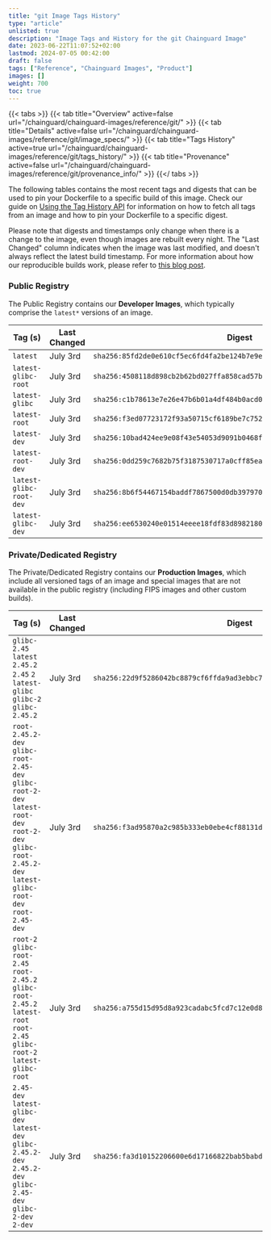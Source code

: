 ```yaml
---
title: "git Image Tags History"
type: "article"
unlisted: true
description: "Image Tags and History for the git Chainguard Image"
date: 2023-06-22T11:07:52+02:00
lastmod: 2024-07-05 00:42:00
draft: false
tags: ["Reference", "Chainguard Images", "Product"]
images: []
weight: 700
toc: true
---
```


{{< tabs >}}
{{< tab title="Overview" active=false url="/chainguard/chainguard-images/reference/git/" >}}
{{< tab title="Details" active=false url="/chainguard/chainguard-images/reference/git/image_specs/" >}}
{{< tab title="Tags History" active=true url="/chainguard/chainguard-images/reference/git/tags_history/" >}}
{{< tab title="Provenance" active=false url="/chainguard/chainguard-images/reference/git/provenance_info/" >}}
{{</ tabs >}}

The following tables contains the most recent tags and digests that can be used to pin your Dockerfile to a specific build of this image. Check our guide on [Using the Tag History API](/chainguard/chainguard-images/using-the-tag-history-api/) for information on how to fetch all tags from an image and how to pin your Dockerfile to a specific digest.

Please note that digests and timestamps only change when there is a change to the image, even though images are rebuilt every night. The "Last Changed" column indicates when the image was last modified, and doesn't always reflect the latest build timestamp. For more information about how our reproducible builds work, please refer to [this blog post](https://www.chainguard.dev/unchained/reproducing-chainguards-reproducible-image-builds).

### Public Registry
The Public Registry contains our **Developer Images**, which typically comprise the `latest*` versions of an image.

| Tag (s)                  | Last Changed | Digest                                                                    |
|--------------------------|--------------|---------------------------------------------------------------------------|
|  `latest`                | July 3rd     | `sha256:85fd2de0e610cf5ec6fd4fa2be124b7e9e2d8e0f4205505675a94f2a02faa93e` |
|  `latest-glibc-root`     | July 3rd     | `sha256:4508118d898cb2b62bd027ffa858cad57b765b7a83e32464e82de989f691ba23` |
|  `latest-glibc`          | July 3rd     | `sha256:c1b78613e7e26e47b6b01a4df484b0acd022b6d37412f5eb547b8bf6169275c4` |
|  `latest-root`           | July 3rd     | `sha256:f3ed07723172f93a50715cf6189be7c7526232ff88035e3eb24046bfffeb8f5c` |
|  `latest-dev`            | July 3rd     | `sha256:10bad424ee9e08f43e54053d9091b0468f145bb6ee418debe42b08b0603508c9` |
|  `latest-root-dev`       | July 3rd     | `sha256:0dd259c7682b75f3187530717a0cff85eaeaa26e58bb535d4e8281c0b689f7f2` |
|  `latest-glibc-root-dev` | July 3rd     | `sha256:8b6f54467154baddf7867500d0db3979707982c2b6fab1824e00917a0698fae1` |
|  `latest-glibc-dev`      | July 3rd     | `sha256:ee6530240e01514eeee18fdf83d8982180fcf59fd986925ddf1e2da3b84f630f` |


### Private/Dedicated Registry
The Private/Dedicated Registry contains our **Production Images**, which include all versioned tags of an image and special images that are not available in the public registry (including FIPS images and other custom builds).

| Tag (s)                                                                                                                                                    | Last Changed | Digest                                                                    |
|------------------------------------------------------------------------------------------------------------------------------------------------------------|--------------|---------------------------------------------------------------------------|
|  `glibc-2.45` `latest` `2.45.2` `2.45` `2` `latest-glibc` `glibc-2` `glibc-2.45.2`                                                                         | July 3rd     | `sha256:22d9f5286042bc8879cf6ffda9ad3ebbc7c05fae321008a2ca37e74b134ee293` |
|  `root-2.45.2-dev` `glibc-root-2.45-dev` `glibc-root-2-dev` `latest-root-dev` `root-2-dev` `glibc-root-2.45.2-dev` `latest-glibc-root-dev` `root-2.45-dev` | July 3rd     | `sha256:f3ad95870a2c985b333eb0ebe4cf88131dd476c42999fb2e189bed38f5bdfb11` |
|  `root-2` `glibc-root-2.45` `root-2.45.2` `glibc-root-2.45.2` `latest-root` `root-2.45` `glibc-root-2` `latest-glibc-root`                                 | July 3rd     | `sha256:a755d15d95d8a923cadabc5fcd7c12e0d8b987a067be0fbd1e2ed4e887fa70c4` |
|  `2.45-dev` `latest-glibc-dev` `latest-dev` `glibc-2.45.2-dev` `2.45.2-dev` `glibc-2.45-dev` `glibc-2-dev` `2-dev`                                         | July 3rd     | `sha256:fa3d10152206600e6d17166822bab5babd41782978f2183d2c1643c7c14b5e48` |


